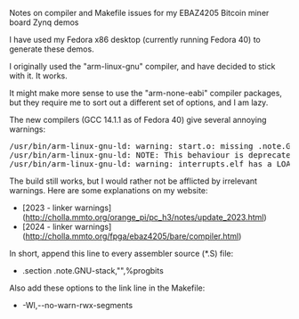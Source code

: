 Notes on compiler and Makefile issues for my EBAZ4205 Bitcoin miner board Zynq demos

I have used my Fedora x86 desktop (currently running Fedora 40) to generate these demos.

I originally used the "arm-linux-gnu" compiler, and have decided to stick with it.
It works.

It might make more sense to use the "arm-none-eabi" compiler packages,
but they require me to sort out a different set of options, and I am lazy.

The new compilers (GCC 14.1.1 as of Fedora 40) give several annoying warnings:

<pre>
/usr/bin/arm-linux-gnu-ld: warning: start.o: missing .note.GNU-stack section implies executable stack
/usr/bin/arm-linux-gnu-ld: NOTE: This behaviour is deprecated and will be removed in a future version of the linker
/usr/bin/arm-linux-gnu-ld: warning: interrupts.elf has a LOAD segment with RWX permissions
</pre>

The build still works, but I would rather not be afflicted by irrelevant warnings.
Here are some explanations on my website:

* [2023 - linker warnings] (http://cholla.mmto.org/orange_pi/pc_h3/notes/update_2023.html)
* [2024 - linker warnings] (http://cholla.mmto.org/fpga/ebaz4205/bare/compiler.html)

In short, append this line to every assembler source (*.S) file:

* .section        .note.GNU-stack,"",%progbits

Also add these options to the link line in the Makefile:

* -Wl,--no-warn-rwx-segments
